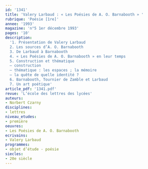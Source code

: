```yaml
---
id: '1341'
title: 'Valery Larbaud : « Les Poésies de A. O. Barnabooth » '
rubrique: 'Poésie [1re]'
annee: '1993'
magazine: 'n°5 1er décembre 1993'
pages: '10'
description: 
  '1. Présentation de Valery Larbaud
  2. Les sources d’A. O. Barnabooth
  3. De Larbaud à Barnabooth
  4. « Les Poésies de A. O. Barnabooth » en leur temps
  5. Construction et thématique
  – construction
  – thématique : les espaces ; la mémoire
  – la quête de quelle identité ?
  6. Barnabooth, Tournier de Zamble et Larbaud
  7. Un art poétique'
article_pdf: '1341.pdf'
revue: 'L’école des lettres des lycées'
auteurs:
- Norbert Czarny
disciplines:
- lettres
niveau_etudes:
- première
oeuvres:
- Les Poésies de A. O. Barnabooth
ecrivains:
- Valery Larbaud
programmes:
- objet d’étude - poésie
siecles:
- 20e siècle
---
```

